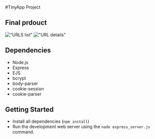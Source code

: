 #TinyApp Project

## Final prdouct

!["URLS list"](https://github.com/popnfresh234/tiny_url/blob/master/docs/urls_list_page.jpeg)
!["URL details"](https://github.com/popnfresh234/tiny_url/blob/master/docs/url_details.jpeg)

## Dependencies

- Node.js
- Express
- EJS
- bcrypt
- body-parser
- cookie-session
- cookie-parser

## Getting Started

- Install all dependencies (`npm install`)
- Run the development web server using the `node express_server.js` command.